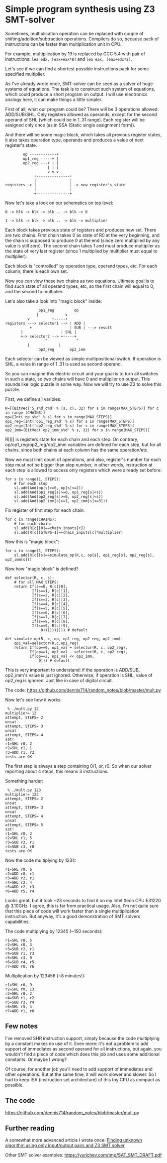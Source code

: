 # Simple program synthesis using Z3 SMT-solver

Sometimes, multiplication operation can be replaced with couple of shifting/addition/subtraction operations.
Compilers do so, because pack of instructions can be faster than multiplication unit in CPU.

For example, multiplication by 19 is replaced by GCC 5.4 with pair of instructions: `lea edx, [eax+eax*8]` and
`lea eax, [eax+edx*2]`.

Let's see if we can find a shortest possible instructions pack for some specified multiplier.

As I've already wrote once, SMT-solver can be seen as a solver of huge systems of equations.
The task is to construct such system of equations, which could produce a short program on output.
I will use electronics analogy here, it can make things a little simpler.

First of all, what our program could be? There will be 3 operations allowed: ADD/SUB/SHL.
Only registers allowed as operands, except for the second operand of SHL (which could be in 1..31 range).
Each register will be assigned only once (as in SSA (Static single assignment form)).

And there will be some magic block, which takes all previous register states, it also takes operation type,
operands and produces a value of next register's state.


	        op ------------+
	        op1_reg -----+ |
	        op2_reg ---+ | |
	                   | | |
	                   v v v
	             +---------------+
	             |               |
	registers -> |               | -> new register's state
	             |               |
	             +---------------+


Now let's take a look on our schematics on top level:

	0 -> blk -> blk -> blk .. -> blk -> 0

	1 -> blk -> blk -> blk .. -> blk -> multiplier

Each block takes previous state of registers and produces new set.
There are two chains.
First chain takes 0 as state of R0 at the very beginning, and the chain is supposed to produce 0 at the end
(since zero multiplied by any value is still zero).
The second chain takes 1 and must produce multiplier as the state of very last register
(since 1 multiplied by multiplier must equal to multiplier).

Each block is "controlled" by operation type, operand types, etc.
For each column, there is each own set.

Now you can view these two chains as two equations.
Ultimate goal is to find such state of all operand types, etc, so the first chain will equal to 0,
and the second to multiplier.

Let's also take a look into "magic block" inside:


	               op1_reg         op
		          |            v
			  v          +-----+
	registers ---> selector1 --> | ADD |
        	   +                 | SUB | ---> result
		   |                 | SHL |
		   +-> selector2 --> +-----+
                	  ^             ^
			  |             |
        	       op2_reg       op2_imm

Each selector can be viewed as simple multipositional switch.
If operation is SHL, a value in range of 1..31 is used as second operand.

So you can imagine this electric circuit and your goal is to turn all switches in such a state, so two chains
will have 0 and multiplier on output.
This sounds like logic puzzle in some way.
Now we will try to use Z3 to solve this puzzle.

First, we define all varibles:

	R=[[BitVec('S_s%d_c%d' % (s, c), 32) for s in range(MAX_STEPS)] for c in range (CHAINS)]
	op=[Int('op_s%d' % s) for s in range(MAX_STEPS)]
	op1_reg=[Int('op1_reg_s%d' % s) for s in range(MAX_STEPS)]
	op2_reg=[Int('op2_reg_s%d' % s) for s in range(MAX_STEPS)]
	op2_imm=[BitVec('op2_imm_s%d' % s, 32) for s in range(MAX_STEPS)]

R[][] is registers state for each chain and each step.
On contrary, op/op1\_reg/op2\_reg/op2\_imm variables are defined for each step, but for all chains,
since both chains at each column has the same operation/etc.

Now we must limit count of operations, and also, register's number for each step must not be bigger than step number,
in other words, instruction at each step is allowed to access only registers which were already set before:

	for s in range(1, STEPS):
	    # for each step
	    sl.add(And(op[s]>=0, op[s]<=2))
	    sl.add(And(op1_reg[s]>=0, op1_reg[s]<s))
	    sl.add(And(op2_reg[s]>=0, op2_reg[s]<s))
	    sl.add(And(op2_imm[s]>=1, op2_imm[s]<=31))

Fix register of first step for each chain:

	for c in range(CHAINS):
	    # for each chain:
	    sl.add(R[c][0]==chain_inputs[c])
	    sl.add(R[c][STEPS-1]==chain_inputs[c]*multiplier)

Now this is "magic block":

	for s in range(1, STEPS):
	    sl.add(R[c][s]==simulate_op(R,c, op[s], op1_reg[s], op2_reg[s], op2_imm[s]))

Now how "magic block" is defined?

	def selector(R, c, s):
	    # for all MAX_STEPS:
	    return If(s==0, R[c][0],
        	    If(s==1, R[c][1],
	            If(s==2, R[c][2],
        	    If(s==3, R[c][3],
	            If(s==4, R[c][4],
	            If(s==5, R[c][5],
        	    If(s==6, R[c][6],
	            If(s==7, R[c][7],
        	    If(s==8, R[c][8],
	            If(s==9, R[c][9],
        	        0)))))))))) # default

	def simulate_op(R, c, op, op1_reg, op2_reg, op2_imm):
	    op1_val=selector(R,c,op1_reg)
	    return If(op==0, op1_val + selector(R, c, op2_reg),
        	   If(op==1, op1_val - selector(R, c, op2_reg),
	           If(op==2, op1_val << op2_imm,
        	       0))) # default

This is very important to understand: if the operation is ADD/SUB, op2\_imm's value is just ignored.
Otherwise, if operation is SHL, value of op2\_reg is ignored.
Just like in case of digital circuit.

The code: https://github.com/dennis714/random_notes/blob/master/mult.py

Now let's see how it works:

	 % ./mult.py 12
	multiplier= 12
	attempt, STEPS= 2
	unsat
	attempt, STEPS= 3
	unsat
	attempt, STEPS= 4
	sat!
	r1=SHL r0, 2
	r2=SHL r1, 1
	r3=ADD r1, r2
	tests are OK

The first step is always a step containing 0/1, or, r0.
So when our solver reporting about 4 steps, this means 3 instructions.

Something harder:

	 % ./mult.py 123
	multiplier= 123
	attempt, STEPS= 2
	unsat
	attempt, STEPS= 3
	unsat
	attempt, STEPS= 4
	unsat
	attempt, STEPS= 5
	sat!
	r1=SHL r0, 2
	r2=SHL r1, 5
	r3=SUB r2, r1
	r4=SUB r3, r0
	tests are OK

Now the code multiplying by 1234:

	r1=SHL r0, 6
	r2=ADD r0, r1
	r3=ADD r2, r1
	r4=SHL r2, 4
	r5=ADD r2, r3
	r6=ADD r5, r4

Looks great, but it took ~23 seconds to find it on my Intel Xeon CPU E31220 @ 3.10GHz.
I agree, this is far from practical usage.
Also, I'm not quite sure that this piece of code will work faster than a single multiplication instruction.
But anyway, it's a good demonstration of SMT solvers capabilities.

The code multiplying by 12345 (~150 seconds):

	r1=SHL r0, 5
	r2=SHL r0, 3
	r3=SUB r2, r1
	r4=SUB r1, r3
	r5=SHL r3, 9
	r6=SUB r4, r5
	r7=ADD r0, r6

Multiplication by 123456 (~8 minutes!):

	r1=SHL r0, 9
	r2=SHL r0, 13
	r3=SHL r0, 2
	r4=SUB r1, r2
	r5=SUB r3, r4
	r6=SHL r5, 4
	r7=ADD r1, r6

## Few notes

I've removed SHR instruction support, simply because the code multiplying by a constant makes no use of it.
Even more: it's not a problem to add support of immediates as second operand for all instructions,
but again, you wouldn't find a piece of code which does this job and uses some additional constants.
Or maybe I wrong?

Of course, for another job you'll need to add support of immediates and other operations.
But at the same time, it will work slower and slower.
So I had to keep ISA (instruction set architecture) of this toy CPU as compact as possible.

## The code

https://github.com/dennis714/random_notes/blob/master/mult.py

## Further reading

A somewhat more advanced article I wrote once: [Finding unknown algorithm using only input/output pairs and Z3 SMT
solver](https://yurichev.com/writings/z3_rockey.pdf)

Other SMT solver examples: https://yurichev.com/tmp/SAT_SMT_DRAFT.pdf


